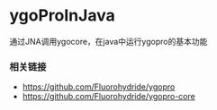 # ygoProInJava
通过JNA调用ygocore，在java中运行ygopro的基本功能  
### 相关链接  
- https://github.com/Fluorohydride/ygopro  
- https://github.com/Fluorohydride/ygopro-core

